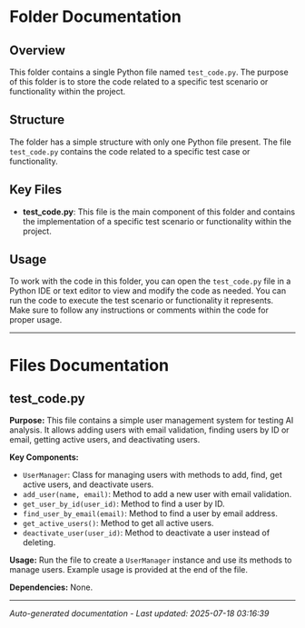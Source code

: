 # Folder Documentation

## Overview
This folder contains a single Python file named `test_code.py`. The purpose of this folder is to store the code related to a specific test scenario or functionality within the project.

## Structure
The folder has a simple structure with only one Python file present. The file `test_code.py` contains the code related to a specific test case or functionality.

## Key Files
- **test_code.py**: This file is the main component of this folder and contains the implementation of a specific test scenario or functionality within the project.

## Usage
To work with the code in this folder, you can open the `test_code.py` file in a Python IDE or text editor to view and modify the code as needed. You can run the code to execute the test scenario or functionality it represents. Make sure to follow any instructions or comments within the code for proper usage.

---

# Files Documentation

## test_code.py

**Purpose:** This file contains a simple user management system for testing AI analysis. It allows adding users with email validation, finding users by ID or email, getting active users, and deactivating users.

**Key Components:**
- `UserManager`: Class for managing users with methods to add, find, get active users, and deactivate users.
- `add_user(name, email)`: Method to add a new user with email validation.
- `get_user_by_id(user_id)`: Method to find a user by ID.
- `find_user_by_email(email)`: Method to find a user by email address.
- `get_active_users()`: Method to get all active users.
- `deactivate_user(user_id)`: Method to deactivate a user instead of deleting.

**Usage:** Run the file to create a `UserManager` instance and use its methods to manage users. Example usage is provided at the end of the file.

**Dependencies:** None.

---
*Auto-generated documentation - Last updated: 2025-07-18 03:16:39*
